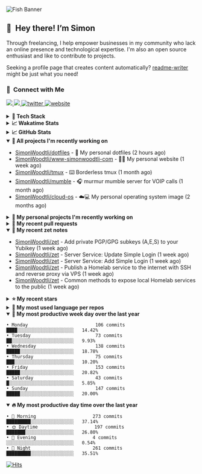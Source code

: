 ![Fish Banner](assets/fish.webp)

## 👋 &nbsp;Hey there! I’m Simon

Through freelancing, I help empower businesses in my community who lack
an online presence and technological expertise. I'm also an open source
enthusiast and like to contribute to projects.

Seeking a profile page that creates content automatically?
[readme-writer] might be just what you need!

### 🤝 &nbsp;Connect with Me

<div align="left">
<a href="https://linkedin.com/in/simonwoodtli" target="_blank">
<img src="https://img.shields.io/badge/linkedin-1E77B5?style=for-the-badge&logo=linkedin&logoColor=white alt=linkedin" />
</a>
<a href="https://github.com/simonwoodtli" target="_blank">
<img src="https://img.shields.io/badge/github-24292E?style=for-the-badge&logo=github&logoColor=white alt=github" />
</a>
<a href="https://twitter.com/simonwoodtlidev" target="_blank">
<img src="https://img.shields.io/badge/twitter-26a7de?style=for-the-badge&logo=twitter&logoColor=white" alt="twitter"/>
</a>
<a href="https://simonwoodtli.com" target="_blank">
<img src="https://img.shields.io/badge/website-E2925F?style=for-the-badge&logo=google-chrome&logoColor=white" alt="website"/>
</a>
</div>
<br/>


<details>
  <summary><b>🧰 Tech Stack</b></summary>
  <div align="center">
  <a href="https://skillicons.dev" target="_blank">
  <img src="https://skillicons.dev/icons?i=js,html,css,bash,python,go,postgresql,docker,vim,linux" alt="JavaScript, HTML, CSS, Bash, Python, Go, PostgreSQL, Docker, Vim,
  Linux">
  </a>
  </div>
</details>

<details>
  <summary><b>📈 Wakatime Stats</b></summary>
  <p align="center"><a href="https://wakatime.com/@SimonWoodtli">
  <img align="center" width="400" height="300" src="https://wakatime.com/share/@SimonWoodtli/7761bcef-e104-47d9-912a-dfd6bf08868b.svg" />
  </a>
  <a href="https://wakatime.com/@SimonWoodtli">
  <img align="center" width="400" height="300" src="https://wakatime.com/share/@SimonWoodtli/341953df-6a40-47b7-8220-ace4eabe0a17.svg" />
  </a></p>

  <h4><b>💬 I've been working with the following languages over the last 7 days</b></h4>

```
• Bash                           10 hrs 32 mins                 ████████████████░░░░░░░░░   62.19%
• sh                             2 hrs 46 mins                  ████░░░░░░░░░░░░░░░░░░░░░   16.39%
• Markdown                       1 hr 41 mins                   ███░░░░░░░░░░░░░░░░░░░░░░   10.03%
• Other                          43 mins                        █░░░░░░░░░░░░░░░░░░░░░░░░   4.27%
• Text                           26 mins                        █░░░░░░░░░░░░░░░░░░░░░░░░   2.6%
• Cheetah                        14 mins                        ░░░░░░░░░░░░░░░░░░░░░░░░░   1.46%
• conf                           11 mins                        ░░░░░░░░░░░░░░░░░░░░░░░░░   1.1%
• Python                         10 mins                        ░░░░░░░░░░░░░░░░░░░░░░░░░   0.98%
• YAML                           9 mins                         ░░░░░░░░░░░░░░░░░░░░░░░░░   0.97%
```

  <h4>👷 I've been working on the following projects over the last 7 days</h4>

```
• dotfiles                       13 hrs 18 mins                 ████████████████████░░░░░   78.55%
• Unknown Project                2 hrs 8 mins                   ███░░░░░░░░░░░░░░░░░░░░░░   12.63%
• zet                            49 mins                        █░░░░░░░░░░░░░░░░░░░░░░░░   4.87%
• pgp                            13 mins                        ░░░░░░░░░░░░░░░░░░░░░░░░░   1.3%
• workspace-alpine               10 mins                        ░░░░░░░░░░░░░░░░░░░░░░░░░   1.02%
• readme-writer                  9 mins                         ░░░░░░░░░░░░░░░░░░░░░░░░░   0.93%
• cmd-zet                        3 mins                         ░░░░░░░░░░░░░░░░░░░░░░░░░   0.39%
• Private                        3 mins                         ░░░░░░░░░░░░░░░░░░░░░░░░░   0.31%
```

  <h4><b>🛠️ I've been working with the following editors over the last 7 days</b></h4>

```
• Vim                            16 hrs 56 mins                 █████████████████████████   100%
```

  <h4><b>💻 I've been working with the following operating systems over the last 7 days</b></h4>

```
• Linux                          16 hrs 56 mins                 █████████████████████████   100%
```

</details>

<details>
  <summary><b>📈 GitHub Stats</b></summary>
  <div align="center">
  <a href="https://github.com/anuraghazra/github-readme-stats"> 
  <img src="https://github-readme-stats.vercel.app/api?username=simonwoodtli&theme=onedark&show_icons=true&hide_rank=true&custom_title=Stats&count_private=true&hide_border=true&hide=issues&line_height=24&bg_color=0d1117" alt="Github Stats">
  <img src="https://github-readme-stats.vercel.app/api/top-langs/?username=simonwoodtli&layout=compact&theme=onedark&count_private=true&hide_border=true&bg_color=0d1117" alt="Top Langs">
  </a>
  </div>
</details>

<details open="">
  <summary><b>👷 All projects I'm recently working on</b></summary>

* [SimonWoodtli/dotfiles](https://github.com/SimonWoodtli/dotfiles) - 🏡 My personal dotfiles (2 hours ago)
* [SimonWoodtli/www-simonwoodtli-com](https://github.com/SimonWoodtli/www-simonwoodtli-com) - 👨‍💻 My personal website (1 week ago)
* [SimonWoodtli/tmux](https://github.com/SimonWoodtli/tmux) - ⌨️ Borderless tmux (1 month ago)
* [SimonWoodtli/mumble](https://github.com/SimonWoodtli/mumble) - 🎧 murmur mumble server for VOIP calls (1 month ago)
* [SimonWoodtli/cloud-os](https://github.com/SimonWoodtli/cloud-os) - ☁️💻 My personal operating system image (2 months ago)

</details>
<details>
  <summary><b>🌱 My personal projects I'm recently working on</b></summary>

* [SimonWoodtli/dotfiles](https://github.com/SimonWoodtli/dotfiles) - 🏡 My personal dotfiles (2 hours ago)
* [SimonWoodtli/www-simonwoodtli-com](https://github.com/SimonWoodtli/www-simonwoodtli-com) - 👨‍💻 My personal website (1 week ago)
* [SimonWoodtli/tmux](https://github.com/SimonWoodtli/tmux) - ⌨️ Borderless tmux (1 month ago)
* [SimonWoodtli/mumble](https://github.com/SimonWoodtli/mumble) - 🎧 murmur mumble server for VOIP calls (1 month ago)
* [SimonWoodtli/cloud-os](https://github.com/SimonWoodtli/cloud-os) - ☁️💻 My personal operating system image (2 months ago)

</details>
<details>
  <summary><b>🔨 My recent pull requests</b></summary>

* [feat: add wireguard-generate-keys script](https://github.com/SimonWoodtli/dotfiles-old/pull/14) on [SimonWoodtli/dotfiles-old](https://github.com/SimonWoodtli/dotfiles-old) (17 months ago)
* [feat: add video-to-gif script](https://github.com/SimonWoodtli/dotfiles-old/pull/13) on [SimonWoodtli/dotfiles-old](https://github.com/SimonWoodtli/dotfiles-old) (17 months ago)
* [feat: add spoof-mac-linux script](https://github.com/SimonWoodtli/dotfiles-old/pull/12) on [SimonWoodtli/dotfiles-old](https://github.com/SimonWoodtli/dotfiles-old) (17 months ago)
* [feat: add sp-tmux script](https://github.com/SimonWoodtli/dotfiles-old/pull/11) on [SimonWoodtli/dotfiles-old](https://github.com/SimonWoodtli/dotfiles-old) (17 months ago)
* [feat: add sp script](https://github.com/SimonWoodtli/dotfiles-old/pull/10) on [SimonWoodtli/dotfiles-old](https://github.com/SimonWoodtli/dotfiles-old) (17 months ago)

</details>
<details open="">
  <summary><b>📝 My recent zet notes</b></summary>

* [SimonWoodtli/zet](https://github.com/SimonWoodtli/zet/tree/2fdb7a1889f16dbed642b1af1f1a48b110c4dafc/20240205234225) - Add private PGP/GPG subkeys (A,E,S) to your Yubikey (1 week ago)
* [SimonWoodtli/zet](https://github.com/SimonWoodtli/zet/tree/1623456800f79cd0eca90f8ca0c56c1cf608fe5e/20240204194240) - Server Service: Update Simple Login (1 week ago)
* [SimonWoodtli/zet](https://github.com/SimonWoodtli/zet/tree/fd8a106b3662a107cbafca0b8ec6d0e6c2285b42/20240202162304) - Server Service: Add Simple Login (1 week ago)
* [SimonWoodtli/zet](https://github.com/SimonWoodtli/zet/tree/ff12638c33a6f133ad0c982d437b73f6b52933ff/20240202132409) - Publish a Homelab service to the internet with SSH and reverse proxy via VPS (1 week ago)
* [SimonWoodtli/zet](https://github.com/SimonWoodtli/zet/tree/63de18254920e9c0c2b3d6f33033336e1e31c88f/20240201232741) - Common methods to expose local Homelab services to the public (1 week ago)

</details>
<details>
  <summary><b>⭐ My recent stars</b></summary>

* [simple-login/app](https://github.com/simple-login/app) - The SimpleLogin back-end and web app (1 week ago)
* [progit/progit2](https://github.com/progit/progit2) - Pro Git 2nd Edition (2 weeks ago)
* [MichaIng/DietPi](https://github.com/MichaIng/DietPi) - Lightweight justice for your single-board computer! (1 month ago)
* [mumble-voip/mumble](https://github.com/mumble-voip/mumble) - Mumble is an open-source, low-latency, high quality voice chat software. (1 month ago)
* [bigskysoftware/htmx](https://github.com/bigskysoftware/htmx) - </> htmx - high power tools for HTML (2 months ago)

</details>
<details>
  <summary><b>💬 My most used language per repos</b></summary>

```
• Shell                          16 repos                       ███████████████████░░░░░░   76.19%
• JavaScript                     1 repo                         █░░░░░░░░░░░░░░░░░░░░░░░░   4.76%
• CSS                            2 repos                        ██░░░░░░░░░░░░░░░░░░░░░░░   9.52%
• Nix                            1 repo                         █░░░░░░░░░░░░░░░░░░░░░░░░   4.76%
• HTML                           1 repo                         █░░░░░░░░░░░░░░░░░░░░░░░░   4.76%
```

</details>
<details open="">
  <summary><b>📆 My most productive week day over the last year</b></summary>

```
• Monday                         106 commits                    ████░░░░░░░░░░░░░░░░░░░░░   14.42%
• Tuesday                        73 commits                     ██░░░░░░░░░░░░░░░░░░░░░░░   9.93%
• Wednesday                      138 commits                    █████░░░░░░░░░░░░░░░░░░░░   18.78%
• Thursday                       75 commits                     ███░░░░░░░░░░░░░░░░░░░░░░   10.20%
• Friday                         153 commits                    █████░░░░░░░░░░░░░░░░░░░░   20.82%
• Saturday                       43 commits                     █░░░░░░░░░░░░░░░░░░░░░░░░   5.85%
• Sunday                         147 commits                    █████░░░░░░░░░░░░░░░░░░░░   20.00%
```

</details>
<details open="">
  <summary><b>🔥 My most productive day time over the last year</b></summary>

```
• 🌅 Morning                     273 commits                    █████████░░░░░░░░░░░░░░░░   37.14%
• 🌞 Daytime                     197 commits                    ███████░░░░░░░░░░░░░░░░░░   26.80%
• 🌇 Evening                     4 commits                      ░░░░░░░░░░░░░░░░░░░░░░░░░   0.54%
• 🌃 Night                       261 commits                    █████████░░░░░░░░░░░░░░░░   35.51%
```

</details>

[![Hits](https://hits.seeyoufarm.com/api/count/incr/badge.svg?url=https%3A%2F%2Fgithub.com%2Fsimonwoodtli&count_bg=%23689D6A&title_bg=%23282828&icon=&icon_color=%23E7E7E7&title=views+%28today+%2F+total%29&edge_flat=false)](https://hits.seeyoufarm.com)

[readme-writer]: <https://github.com/SimonWoodtli/readme-writer>
